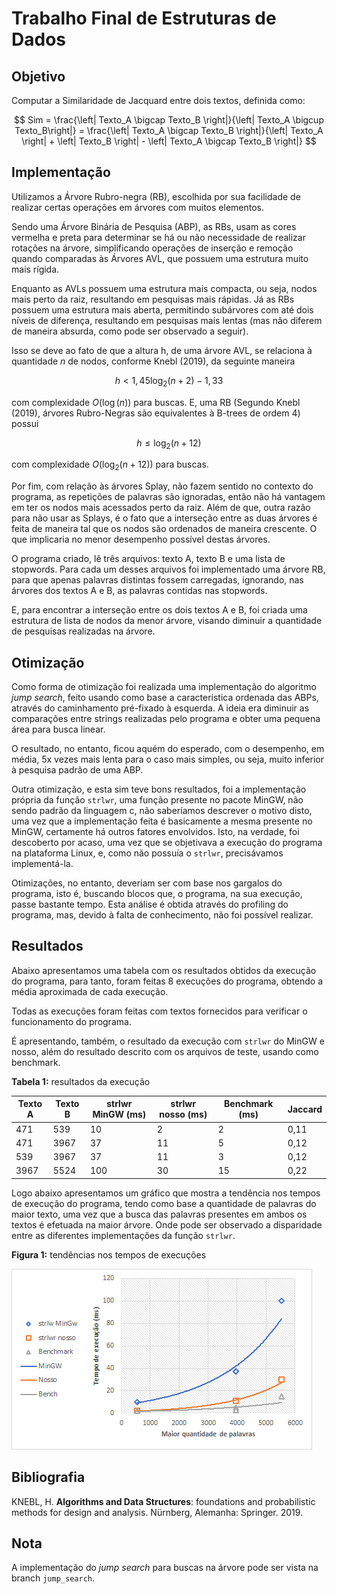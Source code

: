 # Trabalho Final de Estruturas de Dados

## Objetivo

Computar a Similaridade de Jacquard entre dois textos, definida como:

$$ Sim = \frac{\left| Texto_A \bigcap Texto_B \right|}{\left| Texto_A \bigcup Texto_B\right|} = \frac{\left| Texto_A
\bigcap Texto_B \right|}{\left| Texto_A \right| + \left| Texto_B \right| - \left| Texto_A \bigcap Texto_B \right|} $$

## Implementação

Utilizamos a Árvore Rubro-negra (RB), escolhida por sua facilidade de realizar
certas operações em árvores com muitos elementos.

Sendo uma Árvore Binária de Pesquisa (ABP), as RBs, usam as cores vermelha
e preta para determinar se há ou não necessidade de realizar rotações na
árvore, simplificando operações de inserção e remoção quando comparadas
às Árvores AVL, que possuem uma estrutura muito mais rígida.

Enquanto as AVLs possuem uma estrutura mais compacta, ou seja, nodos
mais perto da raiz, resultando em pesquisas mais rápidas. Já as RBs
possuem uma estrutura mais aberta, permitindo subárvores com até dois
níveis de diferença, resultando em pesquisas mais lentas (mas não diferem
de maneira absurda, como pode ser observado a seguir).

Isso se deve ao fato de que a altura h, de uma árvore AVL, se relaciona
à quantidade $n$ de nodos, conforme Knebl (2019), da seguinte maneira

$$ h < 1,45 \log_2(n+2)-1,33 $$

com complexidade $O(\log(n))$ para buscas. E, uma RB (Segundo Knebl
(2019), árvores Rubro-Negras são equivalentes à B-trees de ordem 4) possui

$$ h \leq \log_2(n+12) $$

com complexidade $O(\log_2(n+12))$ para buscas.

Por fim, com relação às árvores Splay, não fazem sentido no contexto
do programa, as repetições de palavras são ignoradas, então não há
vantagem em ter os nodos mais acessados perto da raiz. Além de que,
outra razão para não usar as Splays, é o fato que a interseção entre
as duas árvores é feita de maneira tal que os nodos são ordenados de
maneira crescente. O que implicaria no menor desempenho possível destas árvores.

O programa criado, lê três arquivos: texto A, texto B e uma lista de
stopwords. Para cada um desses arquivos foi implementado uma árvore RB,
para que apenas palavras distintas fossem carregadas, ignorando,
nas árvores dos textos A e B, as palavras contidas nas stopwords.

E, para encontrar a interseção entre os dois textos A e B, foi criada
uma estrutura de lista de nodos da menor árvore, visando diminuir a
quantidade de pesquisas realizadas na árvore.

## Otimização

Como forma de otimização foi realizada uma implementação do algoritmo
_jump search_, feito usando como base a característica ordenada
das ABPs, através do caminhamento pré-fixado à esquerda. A ideia era
diminuir as comparações entre strings realizadas pelo programa e obter
uma pequena área para busca linear.

O resultado, no entanto, ficou aquém do esperado, com o desempenho,
em média, 5x vezes mais lenta para o caso mais simples, ou seja,
muito inferior à pesquisa padrão de uma ABP.

Outra otimização, e esta sim teve bons resultados, foi a implementação
própria da função `strlwr`, uma função presente no pacote MinGW, não sendo
padrão da linguagem c, não saberíamos descrever o motivo disto, uma vez
que a implementação feita é basicamente a mesma presente no MinGW,
certamente há outros fatores envolvidos. Isto, na verdade, foi descoberto
por acaso, uma vez que se objetivava a execução do programa na plataforma
Linux, e, como não possuía o `strlwr`, precisávamos implementá-la.

Otimizações, no entanto, deveriam ser com base nos gargalos do programa,
isto é, buscando blocos que, o programa, na sua execução, passe bastante
tempo. Esta análise é obtida através do profiling do programa, mas, devido
à falta de conhecimento, não foi possível realizar.

## Resultados

Abaixo apresentamos uma tabela com os resultados obtidos da execução do
programa, para tanto, foram feitas 8 execuções do programa, obtendo a média
aproximada de cada execução.

Todas as execuções foram feitas com textos fornecidos para verificar o
funcionamento do programa.

É apresentando, também, o resultado da execução com `strlwr` do MinGW e
nosso, além do resultado descrito com os arquivos de teste,
usando como benchmark.

**Tabela 1:** resultados da execução

| Texto A | Texto B | strlwr MinGW (ms) | strlwr nosso (ms) | Benchmark (ms) | Jaccard |
|---------|---------|-------------------|-------------------|----------------|---------|
| 471     | 539     | 10                | 2                 | 2              | 0,11    |
| 471     | 3967    | 37                | 11                | 5              | 0,12    |
| 539     | 3967    | 37                | 11                | 3              | 0,12    |
| 3967    | 5524    | 100               | 30                | 15             | 0,22    |

Logo abaixo apresentamos um gráfico que mostra a tendência nos
tempos de execução do programa, tendo como base a quantidade de
palavras do maior texto, uma vez que a busca das palavras presentes
em ambos os textos é efetuada na maior árvore. Onde pode ser observado
a disparidade entre as diferentes implementações da função `strlwr`.

**Figura 1:** tendências nos tempos de execuções

![tendencias.png](tendencias.png)

## Bibliografia

KNEBL, H. **Algorithms and Data Structures**: foundations and probabilistic
methods for design and analysis. Nürnberg, Alemanha: Springer. 2019.

## Nota

A implementação do _jump search_ para buscas na árvore pode ser
vista na branch `jump_search`.
